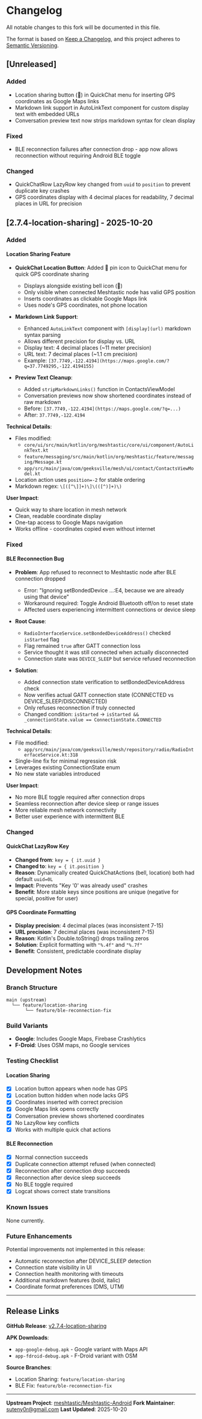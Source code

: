 # Changelog

All notable changes to this fork will be documented in this file.

The format is based on [Keep a Changelog](https://keepachangelog.com/en/1.0.0/),
and this project adheres to [Semantic Versioning](https://semver.org/spec/v2.0.0.html).

## [Unreleased]

### Added
- Location sharing button (📍) in QuickChat menu for inserting GPS coordinates as Google Maps links
- Markdown link support in AutoLinkText component for custom display text with embedded URLs
- Conversation preview text now strips markdown syntax for clean display

### Fixed
- BLE reconnection failures after connection drop - app now allows reconnection without requiring Android BLE toggle

### Changed
- QuickChatRow LazyRow key changed from `uuid` to `position` to prevent duplicate key crashes
- GPS coordinates display with 4 decimal places for readability, 7 decimal places in URL for precision

## [2.7.4-location-sharing] - 2025-10-20

### Added

#### Location Sharing Feature
- **QuickChat Location Button**: Added 📍 pin icon to QuickChat menu for quick GPS coordinate sharing
  - Displays alongside existing bell icon (🔔)
  - Only visible when connected Meshtastic node has valid GPS position
  - Inserts coordinates as clickable Google Maps link
  - Uses node's GPS coordinates, not phone location

- **Markdown Link Support**:
  - Enhanced `AutoLinkText` component with `[display](url)` markdown syntax parsing
  - Allows different precision for display vs. URL
  - Display text: 4 decimal places (~11 meter precision)
  - URL text: 7 decimal places (~1.1 cm precision)
  - Example: `[37.7749,-122.4194](https://maps.google.com/?q=37.7749295,-122.4194155)`

- **Preview Text Cleanup**:
  - Added `stripMarkdownLinks()` function in ContactsViewModel
  - Conversation previews now show shortened coordinates instead of raw markdown
  - Before: `[37.7749,-122.4194](https://maps.google.com/?q=...)`
  - After: `37.7749,-122.4194`

**Technical Details**:
- Files modified:
  - `core/ui/src/main/kotlin/org/meshtastic/core/ui/component/AutoLinkText.kt`
  - `feature/messaging/src/main/kotlin/org/meshtastic/feature/messaging/Message.kt`
  - `app/src/main/java/com/geeksville/mesh/ui/contact/ContactsViewModel.kt`
- Location action uses `position=-2` for stable ordering
- Markdown regex: `\[([^\]]+)\]\(([^)]+)\)`

**User Impact**:
- Quick way to share location in mesh network
- Clean, readable coordinate display
- One-tap access to Google Maps navigation
- Works offline - coordinates copied even without internet

### Fixed

#### BLE Reconnection Bug
- **Problem**: App refused to reconnect to Meshtastic node after BLE connection dropped
  - Error: "Ignoring setBondedDevice ...:E4, because we are already using that device"
  - Workaround required: Toggle Android Bluetooth off/on to reset state
  - Affected users experiencing intermittent connections or device sleep

- **Root Cause**:
  - `RadioInterfaceService.setBondedDeviceAddress()` checked `isStarted` flag
  - Flag remained `true` after GATT connection loss
  - Service thought it was still connected when actually disconnected
  - Connection state was `DEVICE_SLEEP` but service refused reconnection

- **Solution**:
  - Added connection state verification to setBondedDeviceAddress check
  - Now verifies actual GATT connection state (CONNECTED vs DEVICE_SLEEP/DISCONNECTED)
  - Only refuses reconnection if truly connected
  - Changed condition: `isStarted` → `isStarted && _connectionState.value == ConnectionState.CONNECTED`

**Technical Details**:
- File modified:
  - `app/src/main/java/com/geeksville/mesh/repository/radio/RadioInterfaceService.kt:318`
- Single-line fix for minimal regression risk
- Leverages existing ConnectionState enum
- No new state variables introduced

**User Impact**:
- No more BLE toggle required after connection drops
- Seamless reconnection after device sleep or range issues
- More reliable mesh network connectivity
- Better user experience with intermittent BLE

### Changed

#### QuickChat LazyRow Key
- **Changed from**: `key = { it.uuid }`
- **Changed to**: `key = { it.position }`
- **Reason**: Dynamically created QuickChatActions (bell, location) both had default `uuid=0L`
- **Impact**: Prevents "Key '0' was already used" crashes
- **Benefit**: More stable keys since positions are unique (negative for special, positive for user)

#### GPS Coordinate Formatting
- **Display precision**: 4 decimal places (was inconsistent 7-15)
- **URL precision**: 7 decimal places (was inconsistent 7-15)
- **Reason**: Kotlin's Double.toString() drops trailing zeros
- **Solution**: Explicit formatting with `"%.4f"` and `"%.7f"`
- **Benefit**: Consistent, predictable coordinate display

## Development Notes

### Branch Structure
```
main (upstream)
  └── feature/location-sharing
       └── feature/ble-reconnection-fix
```

### Build Variants
- **Google**: Includes Google Maps, Firebase Crashlytics
- **F-Droid**: Uses OSM maps, no Google services

### Testing Checklist

#### Location Sharing
- [x] Location button appears when node has GPS
- [x] Location button hidden when node lacks GPS
- [x] Coordinates inserted with correct precision
- [x] Google Maps link opens correctly
- [x] Conversation preview shows shortened coordinates
- [x] No LazyRow key conflicts
- [x] Works with multiple quick chat actions

#### BLE Reconnection
- [x] Normal connection succeeds
- [x] Duplicate connection attempt refused (when connected)
- [x] Reconnection after connection drop succeeds
- [x] Reconnection after device sleep succeeds
- [x] No BLE toggle required
- [x] Logcat shows correct state transitions

### Known Issues
None currently.

### Future Enhancements
Potential improvements not implemented in this release:
- Automatic reconnection after DEVICE_SLEEP detection
- Connection state visibility in UI
- Connection health monitoring with timeouts
- Additional markdown features (bold, italic)
- Coordinate format preferences (DMS, UTM)

---

## Release Links

**GitHub Release**: [v2.7.4-location-sharing](https://github.com/suteny0r/Meshtastic-Android/releases/tag/v2.7.4-location-sharing)

**APK Downloads**:
- `app-google-debug.apk` - Google variant with Maps API
- `app-fdroid-debug.apk` - F-Droid variant with OSM

**Source Branches**:
- Location Sharing: `feature/location-sharing`
- BLE Fix: `feature/ble-reconnection-fix`

---

**Upstream Project**: [meshtastic/Meshtastic-Android](https://github.com/meshtastic/Meshtastic-Android)
**Fork Maintainer**: suteny0r@gmail.com
**Last Updated**: 2025-10-20
